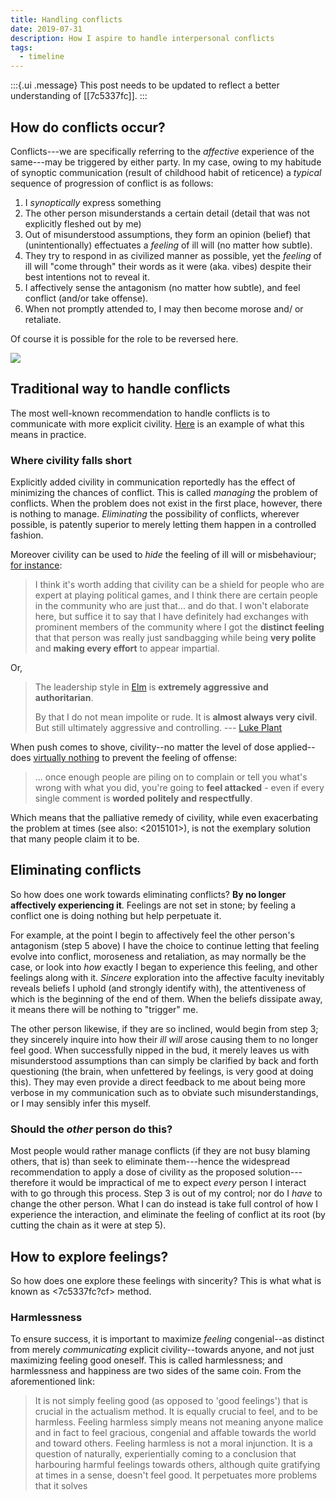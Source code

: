 ```yaml
---
title: Handling conflicts
date: 2019-07-31
description: How I aspire to handle interpersonal conflicts
tags:
  - timeline
---
```


:::{.ui .message}
This post needs to be updated to reflect a better understanding of [[7c5337fc]].
:::

## How do conflicts occur?

Conflicts---we are specifically referring to the *affective* experience of the same---may be triggered by either party. In my case, owing to my habitude of synoptic communication (result of childhood habit of reticence) a _typical_ sequence of progression of conflict is as follows:

1. I _synoptically_ express something
2. The other person misunderstands a certain detail (detail that was not explicitly fleshed out by me)
3. Out of misunderstood assumptions, they form an opinion (belief) that (unintentionally) effectuates a _feeling_ of ill will (no matter how subtle).
4. They try to respond in as civilized manner as possible, yet the _feeling_ of ill will "come through" their words as it were (aka. vibes) despite their best intentions not to reveal it.
5. I affectively sense the antagonism (no matter how subtle), and feel conflict (and/or take offense).
6. When not promptly attended to, I may then become morose and/ or retaliate.

Of course it is possible for the role to be reversed here.

![](/static/parc-gerard-marchand.jpg)

## Traditional way to handle conflicts

The most well-known recommendation to handle conflicts is to communicate with more explicit civility. [Here](https://www.reddit.com/r/haskell/comments/cc1rxb/how_i_intend_to_help_steer_ghc_reasonably/etkctsa/) is an example of what this means in practice.

### Where civility falls short

Explicitly added civility in communication reportedly has the effect of minimizing the chances of conflict. This is called _managing_ the problem of conflicts. When the problem does not exist in the first place, however, there is nothing to manage. _Eliminating_ the possibility of conflicts, wherever possible, is patently superior to merely letting them happen in a controlled fashion.

Moreover civility can be used to _hide_ the feeling of ill will or misbehaviour; [for instance](https://www.reddit.com/r/haskell/comments/cc1rxb/how_i_intend_to_help_steer_ghc_reasonably/etm7k89/?context=3):

> I think it's worth adding that civility can be a shield for people who are expert at playing political games, and I think there are certain people in the community who are just that... and do that. I won't elaborate here, but suffice it to say that I have definitely had exchanges with prominent members of the community where I got the **distinct feeling** that that person was really just sandbagging while being **very polite** and **making every effort** to appear impartial.

Or,

> The leadership style in [Elm](https://elm-lang.org/) is **extremely aggressive and authoritarian**.
>
> By that I do not mean impolite or rude. It is **almost always very civil**. But still ultimately aggressive and controlling. --- [Luke Plant](https://lukeplant.me.uk/blog/posts/why-im-leaving-elm/)

When push comes to shove, civility--no matter the level of dose applied--does [virtually nothing](https://meta.stackexchange.com/q/331513/135122) to prevent the feeling of offense:

> ... once enough people are piling on to complain or tell you what's wrong with what you did, you're going to **feel attacked** - even if every single comment is **worded politely and respectfully**.

Which means that the palliative remedy of civility, while even exacerbating the problem at times (see also: <2015101>), is not the exemplary solution that many people claim it to be.

## Eliminating conflicts

So how does one work towards eliminating conflicts? **By no longer affectively experiencing it**. Feelings are not set in stone; by feeling a conflict one is doing nothing but help perpetuate it.

For example, at the point I begin to affectively feel the other person's antagonism (step 5 above) I have the choice to continue letting that feeling evolve into conflict, moroseness and retaliation, as may normally be the case, or look into _how_ exactly I began to experience this feeling, and other feelings along with it. _Sincere_ exploration into the affective faculty inevitably reveals beliefs I uphold (and strongly identify with), the attentiveness of which is the beginning of the end of them. When the beliefs dissipate away, it means there will be nothing to "trigger" me.

The other person likewise, if they are so inclined, would begin from step 3; they sincerely inquire into how their _ill will_ arose causing them to no longer feel good. When successfully nipped in the bud, it merely leaves us with misunderstood assumptions than can simply be clarified by back and forth questioning (the brain, when unfettered by feelings, is very good at doing this). They may even provide a direct feedback to me about being more verbose in my communication such as to obviate such misunderstandings, or I may sensibly infer this myself.

### Should the _other_ person do this?

Most people would rather manage conflicts (if they are not busy blaming others, that is) than seek to eliminate them---hence the widespread recommendation to apply a dose of civility as the proposed solution---therefore it would be impractical of me to expect _every_ person I interact with to go through this process. Step 3 is out of my control; nor do I _have_ to change the other person. What I can do instead is take full control of how I experience the interaction, and eliminate the feeling of conflict at its root (by cutting the chain as it were at step 5).

## How to explore feelings?

So how does one explore these feelings with sincerity? This is what what is known as <7c5337fc?cf> method.

### Harmlessness

To ensure success, it is important to maximize *feeling* congenial--as distinct from merely *communicating* explicit civility--towards anyone, and not just maximizing feeling good oneself. This is called harmlessness; and harmlessness and happiness are two sides of the same coin. From the aforementioned link:

> It is not simply feeling good (as opposed to 'good feelings') that is crucial in the actualism method. It is equally crucial to feel, and to be harmless. Feeling harmless simply means not meaning anyone malice and in fact to feel gracious, congenial and affable towards the world and toward others. Feeling harmless is not a moral injunction. It is a question of naturally, experientially coming to a conclusion that harbouring harmful feelings towards others, although quite gratifying at times in a sense, doesn't feel good. It perpetuates more problems that it solves


